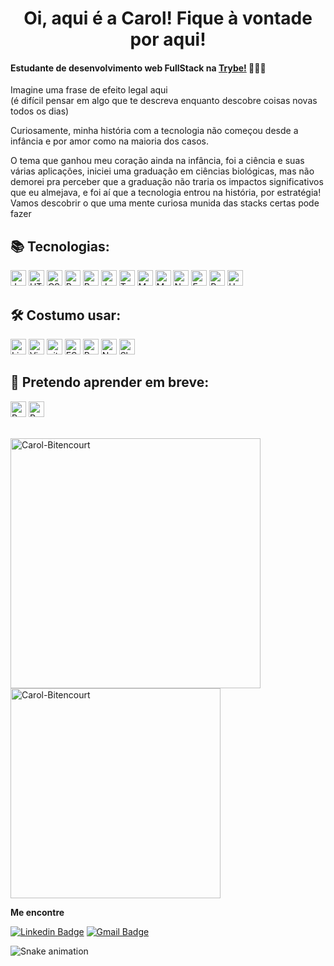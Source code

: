 <div align='center'> <h1> Oi, aqui é a Carol! Fique à vontade por aqui!</h1></div>

#### Estudante de desenvolvimento web FullStack na [Trybe!](https://www.betrybe.com/) 👩🏽‍💻
 
 
Imagine uma frase de efeito legal aqui <br />
(é difícil pensar em algo que te descreva enquanto descobre coisas novas todos os dias)
<br />


  Curiosamente, minha história com a tecnologia não começou desde a infância e por amor como na maioria dos casos.

O tema que ganhou meu coração ainda na infância, foi a ciência e suas várias aplicações, iniciei uma graduação em ciências biológicas, mas não demorei pra perceber que a graduação não traria os impactos significativos que eu almejava, e foi aí que a tecnologia entrou na história, por estratégia!
Vamos descobrir o que uma mente curiosa munida das stacks certas pode fazer 
<br />


 ## 📚 Tecnologias:

<img src="https://img.shields.io/badge/JavaScript-282C34?logo=javascript&logoColor=F7DF1E" alt="JavaScript logo" title="JavaScript" height="25" /> <img src="https://img.shields.io/badge/HTML5-282C34?logo=html5&logoColor=E34F26" alt="HTML5 logo" title="HTML5" height="25" /> <img src="https://img.shields.io/badge/CSS3-282C34?logo=css3&logoColor=1572B6" alt="CSS3 logo" title="CSS3" height="25" /> <img src="https://img.shields.io/badge/React-282C34?logo=react&logoColor=61DAFB" alt="React logo" title="React.js / React Native" height="25" /> <img src="https://img.shields.io/badge/Redux-282C34?logo=redux&logoColor=764ABC" alt="Redux logo" title="Redux" height="25" /> <img src="https://img.shields.io/badge/Jest-282C34?logo=jest&logoColor=cc0000" alt="Jest logo" title="Jest" height="25" /> <img src="https://img.shields.io/badge/TestingLibrary-282C34?logo=testing-library&logoColor=%23E33332" alt="Testing Library logo" title="TestingLibrary" height="25" /> <img src="https://img.shields.io/badge/MySQL-282C34?logo=MySQL&logoColor=f29111" alt="MySQL logo" title="MySQL" height="25" /> <img src="https://img.shields.io/badge/MongoDB-282C34?logo=MongoDB&logoColor=589636" alt="MongoDB logo" title="MongoDB" height="25" /> <img src="https://img.shields.io/badge/Node.js-282C34?logo=Node.js&logoColor=#339933" alt="Node logo" title="Node" height="25" /> <img src="https://img.shields.io/badge/Express-282C34?logo=Express&logoColor=#339933" alt="Express logo" title="Express" height="25" /> <img src="https://img.shields.io/badge/Python-282C34?logo=Python&logoColor=ffdd54" alt="Python logo" title="Python" height="25" /> <img src="https://img.shields.io/badge/Heroku-282C34?logo=Heroku&logoColor=764ABC" alt="Heroku logo" title="Heroku" height="25" />

  
## 🛠️ Costumo usar:
<img src="https://img.shields.io/badge/Linux-282C34?logo=Linux&logoColor=FFFFFF" alt="Linux logo" title="Linux" height="25" /> <img src="https://img.shields.io/badge/VS%20Code-282C34?logo=visual-studio-code&logoColor=007ACC" alt="Visual Studio Code logo" title="Visual Studio Code" height="25" /> <img src="https://img.shields.io/badge/git-282C34?logo=git&logoColor=F05032" alt="git logo" title="git" height="25" />  <img src="https://img.shields.io/badge/ESLint-282C34?logo=eslint&logoColor=191970" alt191970="ESLint logo" title="ESLint" height="25" /> <img src="https://img.shields.io/badge/Bootstrap-282C34?logo=bootstrap&logoColor=836FFF" alt="Bootstrap logo" title="ESLint" height="25" /> <img src="https://img.shields.io/badge/Notion-282C34?logo=notion&logoColor=FFFFF" alt="Notion logo" title="Notion" height="25" /> <img src="https://img.shields.io/badge/Slack-282C34?logo=Slack&logoColor=2EB67D" alt="Slack logo" title="Slack" height="25" />






## 📖 Pretendo aprender em breve:
<img src="https://img.shields.io/badge/Pandas-282C34?logo=Pandas&logoColor=white" alt="Pandas logo" title="Pandas" height="25" />  <img src="https://img.shields.io/badge/R-282C34?logo=R&logoColor=white" alt="R logo" title="R" height="25" />


<br />
<a href="https://github.com/Carol-Bitencourt">
  <img align="center" width="400px" src="https://github-readme-stats.vercel.app/api?username=Carol-Bitencourt&show_icons=true&theme=dracula" alt="Carol-Bitencourt" />
</a>
<a href="https://github.com/Carol-Bitencourt">
  <img align="center" width="336px" src="https://github-readme-stats.vercel.app/api/top-langs/?username=Carol-Bitencourt&layout=compact&theme=dracula" alt="Carol-Bitencourt" />
</a>
<br />

**Me encontre**

[![Linkedin Badge](https://img.shields.io/badge/-LinkedIn-0077B5?style=flat-square&logo=Linkedin&logoColor=white&link=https://www.linkedin.com/in/carolbitencourtt/)](https://www.linkedin.com/in/carolbitencourtt/)
[![Gmail Badge](https://img.shields.io/badge/-Gmail-D14836?style=flat-square&logo=Gmail&logoColor=white&link=mailto:carolmedeirosbitencourt@gmail.com)](mailto:carolmedeirosbitencourt@gmail.com)

![Snake animation](https://github.com/Carol-Bitencourt/Carol-Bitencourt/blob/output/github-contribution-grid-snake.svg)
